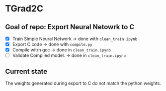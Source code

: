 # TGrad2C

## Goal of repo: Export Neural Netowrk to C

- [x] Train Simple Neural Network -> done with ```clean_train.ipynb```
- [x] Export C code -> done with  ```compile.py```
- [x] Compile witrh gcc -> done in ```clean_train.ipynb```
- [ ] Validate Compiled model. -> done in ```clean_train.ipynb```

## Current state

The weights generated during export to C do not match the python weights.

